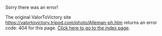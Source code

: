 

Sorry there was an error!

The original ValorToVictory site https://valortovictory.tripod.com/photo/Alleman-ph.htm returns an error code: 404 for this page. [Click here to go to the index page](../index.md).